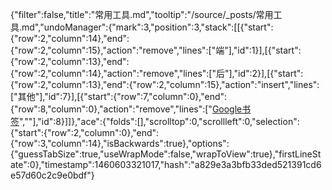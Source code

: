 {"filter":false,"title":"常用工具.md","tooltip":"/source/_posts/常用工具.md","undoManager":{"mark":3,"position":3,"stack":[[{"start":{"row":2,"column":14},"end":{"row":2,"column":15},"action":"remove","lines":["端"],"id":1}],[{"start":{"row":2,"column":13},"end":{"row":2,"column":14},"action":"remove","lines":["后"],"id":2}],[{"start":{"row":2,"column":13},"end":{"row":2,"column":15},"action":"insert","lines":["其他"],"id":7}],[{"start":{"row":7,"column":0},"end":{"row":8,"column":0},"action":"remove","lines":["[Google书签](http://zaozaool.github.io/bookmarks.html)",""],"id":8}]]},"ace":{"folds":[],"scrolltop":0,"scrollleft":0,"selection":{"start":{"row":2,"column":0},"end":{"row":3,"column":14},"isBackwards":true},"options":{"guessTabSize":true,"useWrapMode":false,"wrapToView":true},"firstLineState":0},"timestamp":1460603321017,"hash":"a829e3a3bfb33ded521391cd6e57d60c2c9e0bdf"}